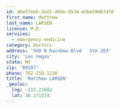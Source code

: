 ```yaml
---
id: d6e57ee6-2e42-488e-9534-43be59d67478
first_name: Matthew
last_name: LARSEN
license: M.D.
services:
  - emergency-medicine
category: doctors
address: '500 N Rainbow Blvd   Ste 203'
city: 'Las Vegas'
state: NV
zip: '89107'
phone: 702-259-1228
title: 'Matthew LARSEN'
_geoloc:
  lng: -115.21682
  lat: 36.171219
---
```

